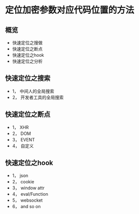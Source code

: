 # 定位加密参数对应代码位置的方法

## 概览

- 快速定位之搜做
- 快速定位之断点
- 快速定位之hook
- 快速定位之分析

## 快速定位之搜索

- 1， 中间人的全局搜索
- 2， 开发者工具的全局搜索

## 快速定位之断点

- 1， XHR
- 2， DOM
- 3， EVENT
- 4， 自定义

## 快速定位之hook

- 1， json
- 2， cookie
- 3， window attr
- 4， eval/Function
- 5， websocket
- 6， and so on 